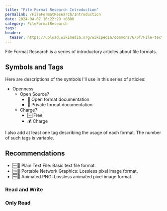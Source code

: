 ```yaml
---
title: "File Format Research Introduction"
permalink: /FileFormatResearch/Introduction
date: 2024-04-07 16:22:29 +0800
category: FileFormatResearch
tags: 
header:
  teaser: https://upload.wikimedia.org/wikipedia/commons/6/6f/File-text-dynamic-color.png
---
```


File Format Research is a series of introductory articles about file formats.

## Symbols and Tags

Here are descriptions of the symbols I'll use in this series of articles:

* Openness
  * Open Source?
    * 📖 Open format documentation
    * 📕 Private format documentation
  * Charge?
    * 🆓 Free
    * 💰 Charge

I also add at least one tag describing the usage of each format. The number of such tags is variable.

## Recommendations

* 🆓📖 Plain Text File: Basic text file format.
* 🆓📖 Portable Network Graphics: Lossless pixel image format.
* 🆓📖 Animated PNG: Lossless animated pixel image format.

### Read and Write

### Only Read
